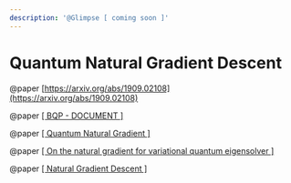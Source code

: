 ```yaml
---
description: '@Glimpse [ coming soon ]'
---
```


# Quantum Natural Gradient Descent

@paper [https://arxiv.org/abs/1909.02108](https://arxiv.org/abs/1909.02108)

@paper [\[ BQP - DOCUMENT \] ](https://docs.google.com/document/d/1YYOCEOMKd2cmsvEPfVoHobVOthlL9vW2XdDjT-pToCs/edit?usp=sharing)

@paper [\[ Quantum Natural Gradient \]](https://arxiv.org/pdf/1909.02108.pdf)

@paper [\[ On the natural gradient for variational quantum eigensolver \]](https://arxiv.org/pdf/1909.05074.pdf)

@paper [\[ Natural Gradient Descent \] ](https://agustinus.kristia.de/techblog/2018/03/14/natural-gradient/)

